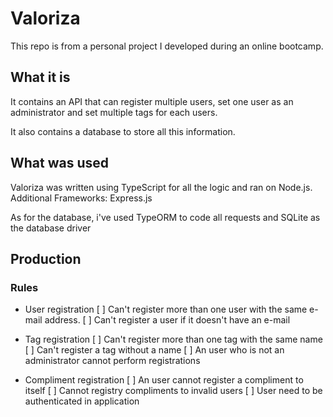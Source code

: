 # Valoriza
This repo is from a personal project I developed during an online bootcamp.

## What it is

It contains an API that can register multiple users, set one user as an administrator and set multiple tags for each users.

It also contains a database to store all this information.

## What was used
Valoriza was written using TypeScript for all the logic and ran on Node.js. Additional Frameworks: Express.js

As for the database, i've used TypeORM to code all requests and SQLite as the database driver

## Production

### Rules
- User registration
    [ ] Can't register more than one user with the same e-mail address.
    [ ] Can't register a user if it doesn't have an e-mail

- Tag registration
    [ ] Can't register more than one tag with the same name
    [ ] Can't register a tag without a name
    [ ] An user who is not an administrator cannot perform registrations

- Compliment registration
    [ ] An user cannot register a compliment to itself
    [ ] Cannot registry compliments to invalid users
    [ ] User need to be authenticated in application
    